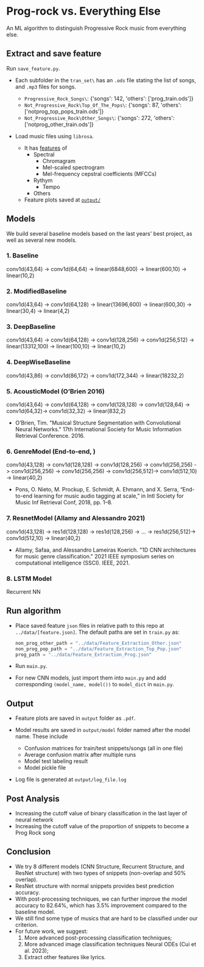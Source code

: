 # Prog-rock vs. Everything Else

An ML algorithm to distinguish Progressive Rock music from everything else.

## Extract and save feature

Run `save_feature.py`.

- Each subfolder in the `tran_set\` has an `.ods` file stating the list of songs, and `.mp3` files for songs.
    - `Progressive_Rock_Songs\`: {'songs': 142, 'others': ['prog_train.ods']}
    - `Not_Progressive_Rock\Top_Of_The_Pops\`: {'songs': 87, 'others': ['notprog_top_pops_train.ods']}
    - `Not_Progressive_Rock\Other_Songs\`: {'songs': 272, 'others': ['notprog_other_train.ods']}

- Load music files using `librosa`.
    - It has [features](https://librosa.org/doc/latest/feature.html) of 
        - Spectral
            - Chromagram
            - Mel-scaled spectrogram
            - Mel-frequency cepstral coefficients (MFCCs)
        - Rythym
            - Tempo
        - Others
    - Feature plots saved at [`output/`](output/)

## Models

We build several baseline models based on the last years' best project, as well as several new models.

### 1. Baseline
conv1d(43,64) -> conv1d(64,64) -> linear(6848,600) -> linear(600,10) -> linear(10,2)

### 2. ModifiedBaseline
conv1d(43,64) -> conv1d(64,128) -> linear(13696,600) -> linear(600,30) -> linear(30,4) -> linear(4,2)

### 3. DeepBaseline
conv1d(43,64) -> conv1d(64,128) -> conv1d(128,256) -> conv1d(256,512) -> linear(13312,100) -> linear(100,10) -> linear(10,2)

### 4. DeepWiseBaseline
conv1d(43,86) -> conv1d(86,172) -> conv1d(172,344) -> linear(18232,2)

### 5. AcousticModel (O’Brien 2016)
conv1d(43,64) -> conv1d(64,128) -> conv1d(128,128) -> conv1d(128,64) -> conv1d(64,32)-> conv1d(32,32) -> linear(832,2)
- O’Brien, Tim. "Musical Structure Segmentation with Convolutional Neural Networks." 17th International Society for Music Information Retrieval Conference. 2016.

### 6. GenreModel (End-to-end, )
conv1d(43,128) -> conv1d(128,128) -> conv1d(128,256) -> conv1d(256,256) -> conv1d(256,256) -> conv1d(256,256) -> conv1d(256,512)-> conv1d(512,10) -> linear(40,2)
- Pons, O. Nieto, M. Prockup, E. Schmidt, A. Ehmann, and X. Serra, “End-to-end learning for music audio tagging at scale,” in Intl Society for Music Inf Retrieval Conf, 2018, pp. 1–8.


### 7. ResnetModel (Allamy and Alessandro 2021)
conv1d(43,128) -> res1d(128,128) -> res1d(128,256) -> … -> res1d(256,512)-> conv1d(512,10) -> linear(40,2)
- Allamy, Safaa, and Alessandro Lameiras Koerich. "1D CNN architectures for music genre classification." 2021 IEEE symposium series on computational intelligence (SSCI). IEEE, 2021.

### 8. LSTM Model
Recurrent NN

## Run algorithm

- Place saved feature `json` files in relative path to this repo at `../data/[feature.json]`. The default paths are set in `train.py` as:
    ```python
    non_prog_other_path = "../data/Feature_Extraction_Other.json"
    non_prog_pop_path = "../data/Feature_Extraction_Top_Pop.json"
    prog_path = "../data/Feature_Extraction_Prog.json"
    ```

- Run `main.py`.

- For new CNN models, just import them into `main.py` and add corresponding `(model_name, model())` to `model_dict` in `main.py`.


## Output

- Feature plots are saved in `output` folder as `.pdf`.

- Model results are saved in `output/model` folder named after the model name. These include
    - Confusion matrices for train/test snippets/songs (all in one file)
    - Average confusion matrix after multiple runs
    - Model test labeling result
    - Model pickle file

- Log file is generated at `output/log_file.log`


## Post Analysis

- Increasing the cutoff value of binary classification in the last layer of neural network
- Increasing the cutoff value of the proportion of snippets to become a Prog Rock song

## Conclusion

- We try 8 different models (CNN Structure, Recurrent Structure, and ResNet structure) with two types of snippets (non-overlap and 50% overlap).
- ResNet structure with normal snippets provides best prediction accuracy.
- With post-processing techniques, we can further improve the model accuracy to 82.64%, which has 3.5% improvement compared to the baseline model.
- We still find some type of musics that are hard to be classified under our criterion.
- For future work, we suggest:
    1. More advanced post-processing classification techniques; 
    2. More advanced image classification techniques Neural ODEs (Cui et al. 2023); 
    3. Extract other features like lyrics.
